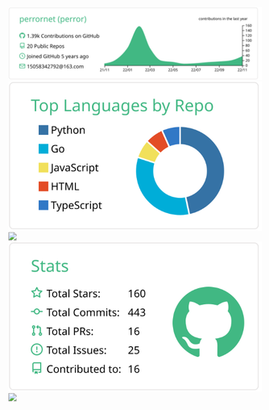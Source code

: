 [![](./profile-summary-card-output/vue/0-profile-details.svg)](https://github.com/perrornet/perrornet)
[![](./profile-summary-card-output/vue/1-repos-per-language.svg)](https://github.com/perrornet/perrornet) [![](./profile-summary-card-output/vue/2-most-commit-language.svg)](https://github.com/perrornet/perrornet)
[![](./profile-summary-card-output/vue/3-stats.svg)](https://github.com/perrornet/perrornet) [![](./profile-summary-card-output/vue/4-productive-time.svg)](https://github.com/perrornet/perrornet)

